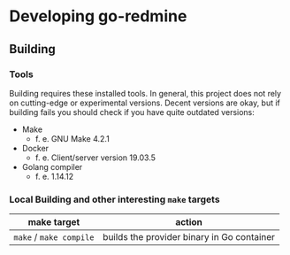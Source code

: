 # Developing go-redmine

## Building

### Tools

Building requires these installed tools. In general, this project does not rely on cutting-edge or experimental versions. Decent versions are okay, but if building fails you should check if you have quite outdated versions:

- Make
   - f. e. GNU Make 4.2.1
- Docker
   - f. e. Client/server version 19.03.5
- Golang compiler
   - f. e. 1.14.12

### Local Building and other interesting `make` targets

make target | action
------------|-------
`make` / `make compile` | builds the provider binary in Go container
